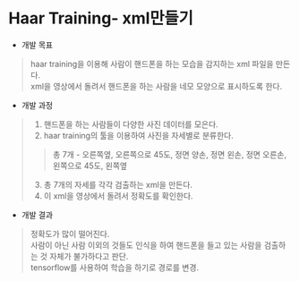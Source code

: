 # Haar Training- xml만들기   
   
- 개발 목표   
> haar training을 이용해 사람이 핸드폰을 하는 모습을 감지하는 xml 파일을 만든다.   
> xml을 영상에서 돌려서 핸드폰을 하는 사람을 네모 모양으로 표시하도록 한다.    
     
- 개발 과정   
> 1. 핸드폰을 하는 사람들이 다양한 사진 데이터를 모은다.   
> 2. haar training의 툴을 이용하여 사진을 자세별로 분류한다. 
>> 총 7개 - 오른쪽옆, 오른쪽으로 45도, 정면 양손, 정면 왼손, 정면 오른손, 왼쪽으로 45도, 왼쪽옆   
> 3. 총 7개의 자세를 각각 검출하는 xml을 만든다.    
> 4. 이 xml을 영상에서 돌려서 정확도를 확인한다.   
		
- 개발 결과 
> 정확도가 많이 떨어진다.   
> 사람이 아닌 사람 이외의 것들도 인식을 하여 핸드폰을 들고 있는 사람을 검출하는 것 자체가 불가하다고 판단.   
> tensorflow를 사용하여 학습을 하기로 경로를 변경.    
 
